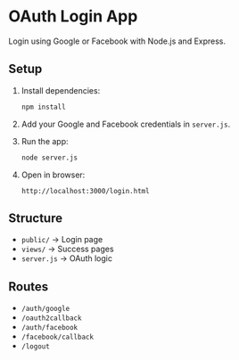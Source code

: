 # OAuth Login App

Login using Google or Facebook with Node.js and Express.

## Setup

1. Install dependencies:
   ```bash
   npm install
   ```

2. Add your Google and Facebook credentials in `server.js`.

3. Run the app:
   ```bash
   node server.js
   ```

4. Open in browser:
   ```
   http://localhost:3000/login.html
   ```

## Structure

- `public/` → Login page
- `views/` → Success pages
- `server.js` → OAuth logic

## Routes

- `/auth/google`
- `/oauth2callback`
- `/auth/facebook`
- `/facebook/callback`
- `/logout`